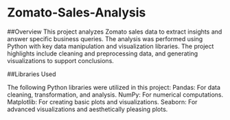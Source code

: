 # Zomato-Sales-Analysis

##Overview
This project analyzes Zomato sales data to extract insights and answer specific business queries. The analysis was performed using Python with key data manipulation and visualization libraries. The project highlights include cleaning and preprocessing data, and generating visualizations to support conclusions.

##Libraries Used

The following Python libraries were utilized in this project:
 Pandas: For data cleaning, transformation, and analysis.
 NumPy: For numerical computations.
 Matplotlib: For creating basic plots and visualizations.
 Seaborn: For advanced visualizations and aesthetically pleasing plots.

